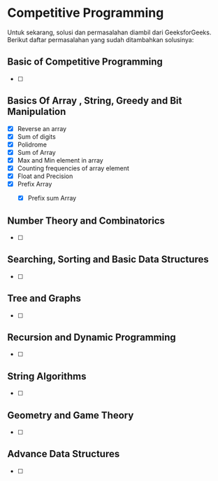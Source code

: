 # Competitive Programming 
Untuk sekarang, solusi dan permasalahan diambil dari GeeksforGeeks. Berikut daftar permasalahan yang sudah ditambahkan solusinya:
## Basic of Competitive Programming
- [ ]
## Basics Of Array , String, Greedy and Bit Manipulation
- [x] Reverse an array
- [x] Sum of digits
- [x] Polidrome
- [x] Sum of Array
- [x] Max and Min element in array
- [x] Counting frequencies of array element
- [x] Float and Precision
- [x] Prefix Array
    - [x] Prefix sum Array



## Number Theory and Combinatorics
- [ ]
## Searching, Sorting and Basic Data Structures
- [ ]
## Tree and Graphs
- [ ]
## Recursion and Dynamic Programming
- [ ]
## String Algorithms
- [ ]
## Geometry and Game Theory
- [ ]
## Advance Data Structures
- [ ]


